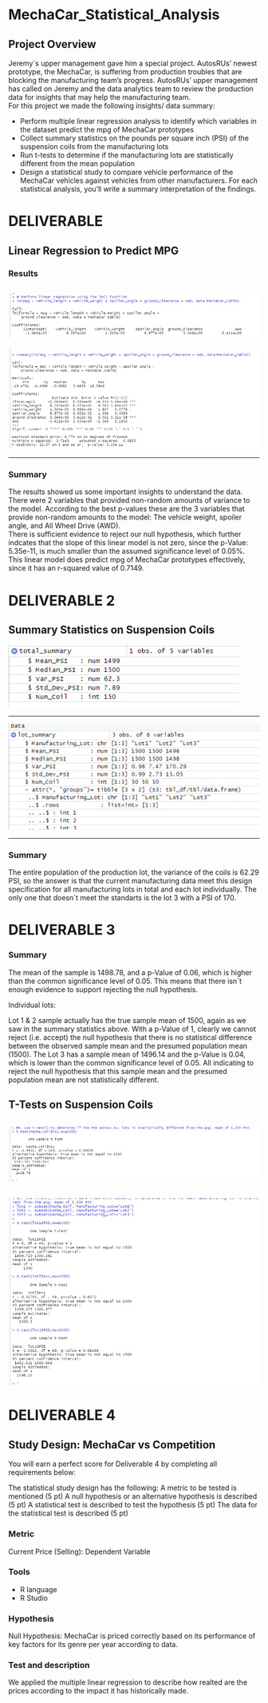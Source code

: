 # MechaCar_Statistical_Analysis

## Project Overview
Jeremy´s upper management gave him a special project. AutosRUs’ newest prototype, the MechaCar, is suffering from production troubles that are blocking the manufacturing team’s progress. AutosRUs’ upper management has called on Jeremy and the data analytics team to review the production data for insights that may help the manufacturing team.  
For this project we made the following insights/ data summary:
- Perform multiple linear regression analysis to identify which variables in the dataset predict the mpg of MechaCar prototypes  
- Collect summary statistics on the pounds per square inch (PSI) of the suspension coils from the manufacturing lots  
- Run t-tests to determine if the manufacturing lots are statistically different from the mean population  
- Design a statistical study to compare vehicle performance of the MechaCar vehicles against vehicles from other manufacturers. For each statistical analysis, you’ll write a summary interpretation of the findings.  


# DELIVERABLE 

## Linear Regression to Predict MPG  

### Results
![DEL1.1](https://github.com/ManuelRuizF/MechaCar_Statistical_Analysis/blob/main/resources/Del1.PNG)  
------------------------------------------------------  

![Del1.2](https://github.com/ManuelRuizF/MechaCar_Statistical_Analysis/blob/main/resources/Del1.1.PNG)  

-----------------------------------------------------  
### Summary  
The results showed us some important insights to understand the data. There were 2 variables that provided non-random amounts of variance to the model. According to the best p-values these are the 3 variables that provide non-random amounts to the model: The vehicle weight, spoiler angle, and All Wheel Drive (AWD).  
There is sufficient evidence to reject our null hypothesis, which further indcates that the slope of this linear model is not zero, since the p-Value: 5.35e-11, is much smaller than the assumed significance level of 0.05%.  
This linear model does predict mpg of MechaCar prototypes effectively, since it has an r-squared value of 0.7149. 

# DELIVERABLE 2 

## Summary Statistics on Suspension Coils

![Del2](https://github.com/ManuelRuizF/MechaCar_Statistical_Analysis/blob/main/resources/del2.PNG)  

----------------------------------------------------  

![Del2.2](https://github.com/ManuelRuizF/MechaCar_Statistical_Analysis/blob/main/resources/del2.2.PNG)  

-----------------------------------------------------   
### Summary
The entire population of the production lot, the variance of the coils is 62.29 PSI, so the answer is that the current manufacturing data meet this design specification for all manufacturing lots in total and each lot individually. The only one that doesn´t meet the standarts is the lot 3 with a PSI of 170.  
  
# DELIVERABLE 3  

### Summary  
The mean of the sample is 1498.78, and a p-Value of 0.06, which is higher than the common significance level of 0.05. This means that there isn´t enough evidence to support rejecting the null hypothesis.

Individual lots:

Lot 1 & 2 sample actually has the true sample mean of 1500, again as we saw in the summary statistics above. With a p-Value of 1, clearly we cannot reject (i.e. accept) the null hypothesis that there is no statistical difference between the observed sample mean and the presumed population mean (1500).
The Lot 3 has a sample mean of 1496.14 and the p-Value is 0.04, which is lower than the common significance level of 0.05. All indicating to reject the null hypothesis that this sample mean and the presumed population mean are not statistically different.
## T-Tests on Suspension Coils  
![Del3](https://github.com/ManuelRuizF/MechaCar_Statistical_Analysis/blob/main/resources/Del3.PNG)  
-----------------------------------------------------  
![Del3.1](https://github.com/ManuelRuizF/MechaCar_Statistical_Analysis/blob/main/resources/DEL3.2.PNG) 
----------------------------------------------------  
  
# DELIVERABLE 4  
## Study Design: MechaCar vs Competition  
You will earn a perfect score for Deliverable 4 by completing all requirements below:

The statistical study design has the following:
A metric to be tested is mentioned (5 pt)
A null hypothesis or an alternative hypothesis is described (5 pt)
A statistical test is described to test the hypothesis (5 pt)
The data for the statistical test is described (5 pt)

### Metric  
Current Price (Selling): Dependent Variable

### Tools
- R language
- R Studio

### Hypothesis  
Null Hypothesis: MechaCar is priced correctly based on its performance of key factors for its genre per year according to data.

### Test and description
We applied the multiple linear regression to describe how realted are the prices according to the impact it has historically made.


